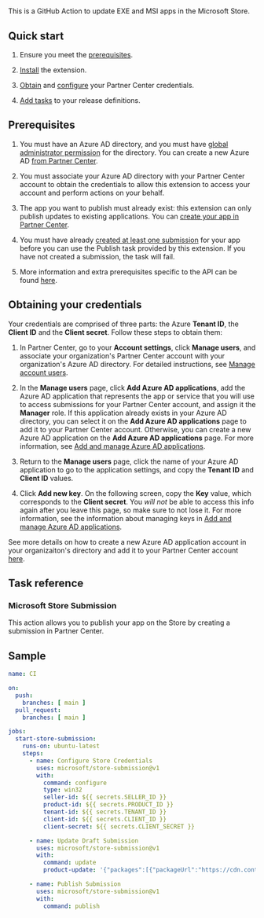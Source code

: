 #
This is a GitHub Action to update EXE and MSI apps in the Microsoft Store.

## Quick start

1. Ensure you meet the [prerequisites](#prerequisites).

2. [Install](https://marketplace.visualstudio.com/items?itemName=MS-RDX-MRO.windows-store-publish) the extension.

3. [Obtain](#obtaining-your-credentials) and [configure](#configuring-your-credentials) your Partner Center credentials.

4. [Add tasks](#task-reference) to your release definitions.

## Prerequisites

1. You must have an Azure AD directory, and you must have [global administrator permission](https://azure.microsoft.com/en-us/documentation/articles/active-directory-assign-admin-roles/) for the directory. You can create a new Azure AD [from Partner Center](https://msdn.microsoft.com/windows/uwp/publish/manage-account-users).

2. You must associate your Azure AD directory with your Partner Center account to obtain the credentials to allow this extension to access your account and perform actions on your behalf.

3. The app you want to publish must already exist: this extension can only publish updates to existing applications. You can [create your app in Partner Center](https://msdn.microsoft.com/windows/uwp/publish/create-your-app-by-reserving-a-name).

4. You must have already [created at least one submission](https://msdn.microsoft.com/windows/uwp/publish/app-submissions) for your app before you can use the Publish task provided by this extension. If you have not created a submission, the task will fail.

5. More information and extra prerequisites specific to the API can be found [here](https://msdn.microsoft.com/windows/uwp/monetize/create-and-manage-submissions-using-windows-store-services).

## Obtaining your credentials

Your credentials are comprised of three parts: the Azure **Tenant ID**, the **Client ID** and the **Client secret**.
Follow these steps to obtain them:

1. In Partner Center, go to your **Account settings**, click **Manage users**, and associate your organization's Partner Center account with your organization's Azure AD directory. For detailed instructions, see [Manage account users](https://msdn.microsoft.com/windows/uwp/publish/manage-account-users).

2. In the **Manage users** page, click **Add Azure AD applications**, add the Azure AD application that represents the app or service that you will use to access submissions for your Partner Center account, and assign it the **Manager** role. If this application already exists in your Azure AD directory, you can select it on the **Add Azure AD applications** page to add it to your Partner Center account. Otherwise, you can create a new Azure AD application on the **Add Azure AD applications** page. For more information, see [Add and manage Azure AD applications](https://msdn.microsoft.com/windows/uwp/publish/manage-account-users#add-and-manage-azure-ad-applications).

3. Return to the **Manage users** page, click the name of your Azure AD application to go to the application settings, and copy the **Tenant ID** and **Client ID** values.

4. Click **Add new key**. On the following screen, copy the **Key** value, which corresponds to the **Client secret**. You *will not* be able to access this info again after you leave this page, so make sure to not lose it. For more information, see the information about managing keys in [Add and manage Azure AD applications](https://msdn.microsoft.com/windows/uwp/publish/manage-account-users#add-and-manage-azure-ad-applications).

See more details on how to create a new Azure AD application account in your organizaiton's directory and add it to your Partner Center account [here](https://docs.microsoft.com/en-gb/windows/uwp/publish/add-users-groups-and-azure-ad-applications#create-a-new-azure-ad-application-account-in-your-organizations-directory-and-add-it-to-your-partner-center-account).

## Task reference

### Microsoft Store Submission

This action allows you to publish your app on the Store by creating a submission in Partner Center. 

## Sample

```yml
name: CI

on:
  push:
    branches: [ main ]
  pull_request:
    branches: [ main ]

jobs:
  start-store-submission:
    runs-on: ubuntu-latest
    steps:
      - name: Configure Store Credentials
        uses: microsoft/store-submission@v1
        with:
          command: configure
          type: win32
          seller-id: ${{ secrets.SELLER_ID }}
          product-id: ${{ secrets.PRODUCT_ID }}
          tenant-id: ${{ secrets.TENANT_ID }}
          client-id: ${{ secrets.CLIENT_ID }}
          client-secret: ${{ secrets.CLIENT_SECRET }}

      - name: Update Draft Submission
        uses: microsoft/store-submission@v1
        with:
          command: update
          product-update: '{"packages":[{"packageUrl":"https://cdn.contoso.us/prod/5.10.1.4420/ContosoIgniteInstallerFull.msi","languages":["en"],"architectures":["X64"],"isSilentInstall":true}]}'

      - name: Publish Submission
        uses: microsoft/store-submission@v1
        with: 
          command: publish
```
